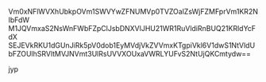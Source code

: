 Vm0xNFlWVXhUbkpOVm1SWVYwZFNUMVp0TVZOalZsWjFZMFprVm1KR2NIbFdW
M1JQVmxaS2NsWnFWbFZpClJsbDNXVlJHU21WR1RuVldiRnBUQ21KRldYcFdX
SEJEVkRKU1dGUnJiRk5pV0dob1EyMVdjVkZVVmxKTgpiVkl6V1dwS1NtVldU
bFZOUlhSRVltMVJNVmt3UlRsUVVXOUxaVWRLYUFvS2NtUjQKCmtydw==

jyp